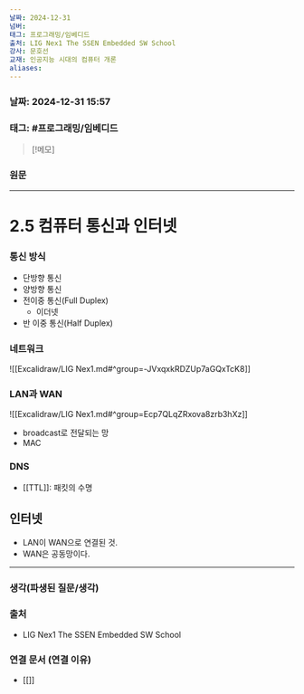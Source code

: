 ```yaml
---
날짜: 2024-12-31
넘버: 
태그: 프로그래밍/임베디드
출처: LIG Nex1 The SSEN Embedded SW School
강사: 문호선
교재: 인공지능 시대의 컴퓨터 개론
aliases:
---
```

### 날짜:  2024-12-31 15:57

### 태그: #프로그래밍/임베디드

>[!메모]
>

### 원문
---
# 2.5 컴퓨터 통신과 인터넷
### 통신 방식
- 단방향 통신
- 양방향 통신
- 전이중 통신(Full Duplex)
	- 이더넷
- 반 이중 통신(Half Duplex)
### 네트워크
![[Excalidraw/LIG Nex1.md#^group=-JVxqxkRDZUp7aGQxTcK8]]

### LAN과 WAN
![[Excalidraw/LIG Nex1.md#^group=Ecp7QLqZRxova8zrb3hXz]]
- broadcast로 전달되는 망
- MAC
### DNS
- [[TTL]]: 패킷의 수명
## 인터넷
- LAN이 WAN으로 연결된 것.
- WAN은 공동망이다.

---
### 생각(파생된 질문/생각)

### 출처
- LIG Nex1 The SSEN Embedded SW School

### 연결 문서 (연결 이유)
- [[]]